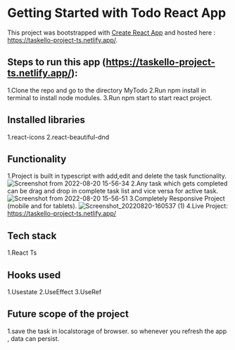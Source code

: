 # Getting Started with Todo React App

This project was bootstrapped with [Create React App](https://github.com/facebook/create-react-app) and hosted here : 
https://taskello-project-ts.netlify.app/.

## Steps to run this app (https://taskello-project-ts.netlify.app/):
1.Clone the repo and go to the directory MyTodo
2.Run npm install in terminal to install node modules.
3.Run npm start to start react project.

## Installed libraries
1.react-icons
2.react-beautiful-dnd

## Functionality
1.Project is built in typescript with add,edit and delete the task functionality.
![Screenshot from 2022-08-20 15-56-34](https://user-images.githubusercontent.com/107396091/185742008-c9979bb9-a421-476b-9088-2b28e95bb5d3.png)
2.Any task which gets completed can be drag and drop in complete task list and vice versa for active task.
![Screenshot from 2022-08-20 15-56-51](https://user-images.githubusercontent.com/107396091/185742126-3a0e6fe7-b8fb-406b-814a-37f407f1192f.png)
3.Completely Responsive Project (mobile and for tablets).
![Screenshot_20220820-160537 (1)](https://user-images.githubusercontent.com/107396091/185742250-3ed3d1ff-cb73-44ca-aebf-3238c11a2100.jpg)
4.Live Project: https://taskello-project-ts.netlify.app/

## Tech stack
1.React Ts

## Hooks used
1.Usestate
2.UseEffect
3.UseRef
## Future scope of the project
1.save the task in localstorage of browser. so whenever you refresh the app , data can persist.

